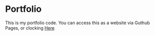# Portfolio
This is my portfolio code. You can access this as a website via Guthub Pages, or clocking <a href="">Here</a>
